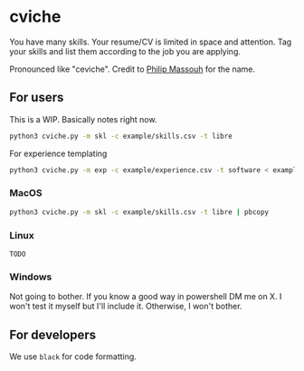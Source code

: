 # cviche
You have many skills. Your resume/CV is limited in space and attention. Tag your skills and list them according to the job you are applying.

Pronounced like "ceviche". Credit to [Philip Massouh](https://github.com/philipmassouh) for the name.

## For users
This is a WIP. Basically notes right now.
```sh
python3 cviche.py -m skl -c example/skills.csv -t libre
```

For experience templating
```sh
python3 cviche.py -m exp -c example/experience.csv -t software < example/experience_template.ms
```
### MacOS
```sh
python3 cviche.py -m skl -c example/skills.csv -t libre | pbcopy
```
### Linux
``TODO``
### Windows
Not going to bother. If you know a good way in powershell DM me on X. I won't test it myself but I'll include it. Otherwise, I won't bother.

## For developers
We use ``black`` for code formatting.